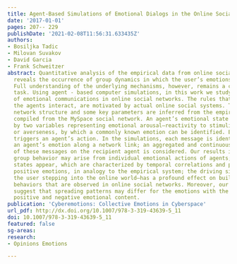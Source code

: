 ```yaml
---
title: Agent-Based Simulations of Emotional Dialogs in the Online Social Network MySpace
date: '2017-01-01'
pages: 207-- 229
publishDate: '2021-02-08T11:56:31.633435Z'
authors:
- Bosiljka Tadic
- Milovan Suvakov
- David Garcia
- Frank Schweitzer
abstract: Quantitative analysis of the empirical data from online social networks
  reveals the occurrence of group dynamics in which the user’s emotions are involved.
  Full understanding of the underlying mechanisms, however, remains a challenging
  task. Using agent - based computer simulations, in this work we study the dynamics
  of emotional communications in online social networks. The rules that guide how
  the agents interact, are motivated by actual online social systems. The realistic
  network structure and some key parameters are inferred from the empirical dataset
  compiled from the MySpace social network. An agent’s emotional state is characterized
  by two variables representing emotional arousal—reactivity to stimuli, and valence—attractiveness
  or averseness, by which a commonly known emotion can be identified. Elevated arousal
  triggers an agent’s action. In the simulations, each message is identified as carrying
  an agent’s emotion along a network link; an aggregated and continuously aging impact
  of these messages on the recipient agent is considered. Our results indicate that
  group behavior may arise from individual emotional actions of agents; the collective
  states appear, which are characterized by temporal correlations and predominantly
  positive emotions, in analogy to the empirical system; the driving signal—rate of
  the user stepping into the online world—has a profound effect on building the coherent
  behaviors that are observed in online social networks. Moreover, our simulations
  suggest that spreading patterns may differ for the emotions with the entirely different
  positive and negative emotional content.
publication: 'Cyberemotions: Collective Emotions in Cyberspace'
url_pdf: http://dx.doi.org/10.1007/978-3-319-43639-5_11
doi: 10.1007/978-3-319-43639-5_11
featured: false
sg-areas:
research: 
- Opinions Emotions

---
```

